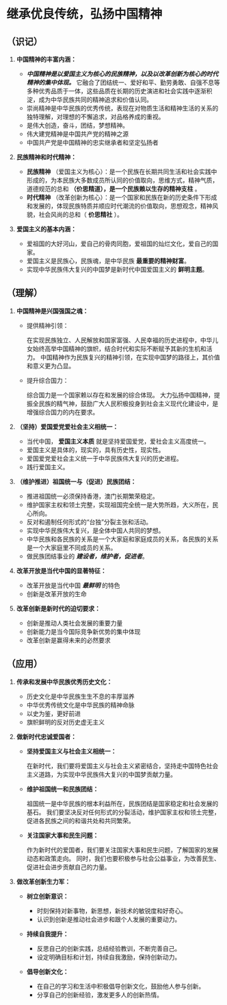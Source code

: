 # 继承优良传统，弘扬中国精神

## （识记）

01.	**中国精神的丰富内涵：**

    - ***中国精神是以爱国主义为核心的民族精神，以及以改革创新为核心的时代精神的集中体现。***
      它融合了团结统一、爱好和平、勤劳勇敢、自强不息等多种优秀品质于一体，这些品质在长期的历史演进和社会实践中逐渐积淀，成为中华民族共同的精神追求和价值认同。
    - 崇尚精神是中华民族的优秀传统，表现在对物质生活和精神生活的关系的独特理解，对理想的不懈追求，对品格养成的重视。
    - 是伟大创造，奋斗，团结，梦想精神。	
    - 伟大建党精神是中国共产党的精神之源
    - 中国共产党是中国精神的忠实继承者和坚定弘扬者

02.	**民族精神和时代精神：**

    - **民族精神** （爱国主义为核心）：是一个民族在长期共同生活和社会实践中形成的，为本民族大多数成员所认同的价值取向，思维方式，精神气质，道德规范的总和 **（价思精道），是一个民族赖以生存的精神支柱** 。
    - **时代精神** （改革创新为核心）：是一个国家和民族在新的历史条件下形成和发展的，体现民族特质并顺应时代潮流的价值取向，思想观念，精神风貌，社会风尚的总和（ **价思精社** ）。

03.	**爱国主义的基本内涵：**

    - 爱祖国的大好河山，爱自己的骨肉同胞，爱祖国的灿烂文化，爱自己的国家。
    - 爱国主义是民族心，民族魂，是中华民族 **最重要的精神财富**。
    - 实现中华民族伟大复兴的中国梦是新时代中国爱国主义的 **鲜明主题**。

## （理解）

01.	**中国精神是兴国强国之魂：**

    - 提供精神引领：
      
      在实现民族独立、人民解放和国家富强、人民幸福的历史进程中，中华儿女始终高举中国精神的旗帜，结合时代和实际不断赋予其新的生机和活力。
      中国精神作为民族复兴的精神引领，在实现中国梦的路径上，其价值和意义更为凸显。
    
    - 提升综合国力：

      综合国力是一个国家赖以存在和发展的综合体现。
      大力弘扬中国精神，提振全民族的精气神，鼓励广大人民积极投身到社会主义现代化建设中，是增强综合国力的内在要求。

02.	**（坚持）爱国爱党爱社会主义相统一：**

    - 当代中国， **爱国主义本质** 就是坚持爱国爱党，爱社会主义高度统一。
    - 爱国主义是具体的，现实的，具有历史性，现实性。
    - 爱国爱党爱社会主义统一于中华民族伟大复兴的历史进程。
    - 践行爱国主义。

03.	**（维护推进）祖国统一与（促进）民族团结：**

    - 推进祖国统一必须保持香港，澳门长期繁荣稳定。
    - 维护国家主权和领土完整，实现祖国完全统一是大势所趋，大义所在，民心所向。
    - 反对和遏制任何形式的“台独”分裂主张和活动。
    - 实现中华民族伟大复兴，是全体中国人共同的梦想。
    - 中华民族和各民族的关系是一个大家庭和家庭成员的关系，各民族的关系是一个大家庭里不同成员的关系。
    - 做民族团结事业的 ***建设者，维护者，促进者***。

04.	**改革开放是当代中国的显著特征：**

    - 改革开放是当代中国 ***最鲜明*** 的特色
    - 创新是改革开放的生命

05.	**改革创新是新时代的迫切要求：**

    - 创新是推动人类社会发展的重要力量
    - 创新能力是当今国际竞争新优势的集中体现
    - 改革创新是赢得未来的必然要求

## （应用）

01.	**传承和发展中华民族优秀历史文化：**

    - 历史文化是中华民族生生不息的丰厚滋养
    - 中华优秀传统文化是中华民族的精神命脉
    - 以史为鉴，更好前进
    - 旗帜鲜明的反对历史虚无主义

02.	**做新时代忠诚爱国者：**

    - **坚持爱国主义与社会主义相统一：**
      
      在新时代，我们要将爱国主义与社会主义紧密结合，坚持走中国特色社会主义道路，为实现中华民族伟大复兴的中国梦贡献力量。

    - **维护祖国统一和民族团结：**

      祖国统一是中华民族的根本利益所在，民族团结是国家稳定和社会发展的基石。
      我们要坚决反对任何形式的分裂活动，维护国家主权和领土完整，促进各民族之间的和谐共处和共同繁荣。

    - **关注国家大事和民生问题：**

      作为新时代的爱国者，我们要关注国家大事和民生问题，了解国家的发展动态和政策走向。
      同时，我们也要积极参与社会公益事业，为改善民生、促进社会进步贡献自己的力量。

03.	**做改革创新生力军：**

    - **树立创新意识：**
      
      + 时刻保持对新事物，新思想，新技术的敏锐度和好奇心。
      + 认识到创新是推动社会进步和跟个人发展的重要动力。

    - **持续自我提升：**
    
      + 反思自己的创新实践，总结经验教训，不断完善自己。
      + 设定明确目标和计划，持续自我激励，保持创新动力。

    - **倡导创新文化：**
    
      + 在自己的学习和生活中积极倡导创新文化，鼓励他人参与创新。
      + 分享自己的创新经验，激发更多人的创新热情。
